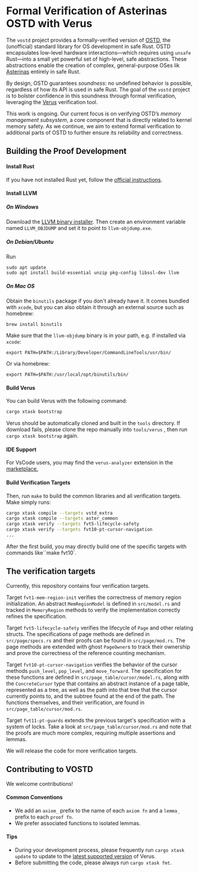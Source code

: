 # Formal Verification of Asterinas OSTD with Verus

The `vostd` project provides a formally-verified version of [OSTD](https://asterinas.github.io/book/ostd/index.html), the (unofficial) standard library for OS development in safe Rust. OSTD encapsulates low-level hardware interactions—which requires using `unsafe` Rust—into a small yet powerful set of high-level, safe abstractions. These abstractions enable the creation of complex, general-purpose OSes lik [Asterinas](https://github.com/asterinas/asterinas) entirely in safe Rust.

By design, OSTD guarantees _soundness_: no undefined behavior is possible, regardless of how its API is used in safe Rust. The goal of the `vostd` project is to bolster confidence in this soundness through formal verification, leveraging the [Verus](https://github.com/verus-lang/verus) verification tool.

This work is ongoing. Our current focus is on verifying OSTD’s _memory management subsystem_, a core component that is directly related to kernel memory safety. As we continue, we aim to extend formal verification to additional parts of OSTD to further ensure its reliability and correctness.

## Building the Proof Development

#### Install Rust

If you have not installed Rust yet, follow the [official instructions](https://www.rust-lang.org/tools/install).

#### Install LLVM

##### On Windows

Download the [LLVM binary installer](https://github.com/llvm/llvm-project/releases). Then create an environment variable named `LLVM_OBJDUMP` and set it to point to `llvm-objdump.exe`.

##### On Debian/Ubuntu

Run

```
sudo apt update
sudo apt install build-essential unzip pkg-config libssl-dev llvm
```

##### On Mac OS

Obtain the `binutils` package if you don't already have it. It comes bundled with `xcode`, but you can also obtain it through an external source such as homebrew:
```
brew install binutils
```

Make sure that the `llvm-objdump` binary is in your path, e.g. if installed via `xcode`:
```
export PATH=$PATH:/Library/Developer/CommandLineTools/usr/bin/
```

Or via homebrew:
```
export PATH=$PATH:/usr/local/opt/binutils/bin/
```

#### Build Verus

You can build Verus with the following command:
```bash
cargo xtask bootstrap
```
Verus should be automatically cloned and built in the `tools` directory. If download fails, please clone the repo manually into `tools/verus` , then run `cargo xtask bootstrap` again.

#### IDE Support

For VsCode users, you may find the `verus-analyzer` extension in the [marketplace.](https://marketplace.visualstudio.com/items?itemName=verus-lang.verus-analyzer)

#### Build Verification Targets 

Then, run ``make`` to build the common libraries and all verification targets.
Make simply runs:

```bash
cargo xtask compile --targets vstd_extra
cargo xtask compile --targets aster_common
cargo xtask verify --targets fvt5-lifecycle-safety
cargo xtask verify --targets fvt10-pt-cursor-navigation
...
```

After the first build, you may directly build one of the specific targets with commands like``make fvt10`.

## The verification targets

Currently, this repository contains four verification targets.

Target `fvt1-mem-region-init` verifies the correctness of memory region initialization. An abstract `MemRegionModel` is defined in `src/model.rs` and tracked in `MemoryRegion` methods to verify the implementation correctly refines the specification.

Target `fvt5-lifecycle-safety` verifies the lifecycle of `Page` and other relating structs. The specifications of page methods are defined in `src/page/specs.rs` and their proofs can be found in `src/page/mod.rs`. The page methods are extended with ghost `PageOwner`s to track their ownership and prove the correctness of the reference counting mechanism.

Target ``fvt10-pt-cursor-navigation`` verifies the behavior of the cursor methods ``push_level``, ``pop_level``, and ``move_forward``. The specification for these functions are defined in ``src/page_table/cursor/model.rs``, along with
the ``ConcreteCursor`` type that contains an abstract instance of a page table, represented as a tree,
as well as the path into that tree that the cursor currently points to, and the subtree found at the
end of the path. The functions themselves, and their verification, are found in ``src/page_table/cursor/mod.rs``.

Target ``fvt11-pt-guards`` extends the previous target's specification with a system of locks. Take a look at
``src/page_table/cursor/mod.rs`` and note that the proofs are much more complex, requiring multiple assertions and lemmas.

We will release the code for more verification targets.

## Contributing to VOSTD

We welcome contributions!

#### Common Conventions

- We add an `axiom_` prefix to the name of each `axiom fn` and a `lemma_` prefix to each `proof fn`.
- We prefer associated functions to isolated lemmas.

#### Tips

- During your development process, please frequently run `cargo xtask update` to update to the [latest supported version](https://github.com/asterinas/verus) of Verus.
- Before submitting the code, please always run `cargo xtask fmt`.